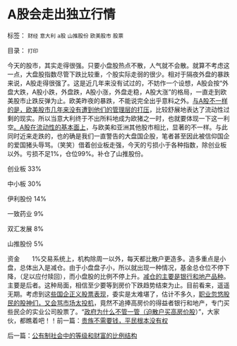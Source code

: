 # A股会走出独立行情

标签： `财经` `意大利` `a股` `山推股份` `欧美股市` `股票` 

目录： `打印`

今天的股市，其实走得很强。只要小盘股热点不散，人气就不会散。就算不考虑这一点，大盘股指数尽管下跌比较重，个股实际走弱的很少。相对于隔夜外盘的暴跌来说，A股走得很强了。这是近几年来没有试过的，不妨作一个设想，A股会按“外盘大跌，A股小跌，外盘跌，A股小涨，外盘走稳，A股大涨”的格局，一直走到欧美股市止跌反弹为止。欧美昨夜的暴跌，不能说完全出乎意料之外。[与A股不一样的是，欧美股市几年来没有遭到他们的管理层的打压](../../../2011/10/21/A股低迷为机构化“国进民退”还债.md)，比较舒展地表达了流动性过剩的现实。所以当意大利终于不出所料地成为欧猪之一时，也就要体现一下这一利空[。A股在流动性的基本面上](../../../2010/3/25/炒股风险大，不炒股风险更大.md)，与欧美和亚洲其他股市相比，显著的不一样。与此同时近来走跌的，也的确是我们一直警告的大盘国企股，笔者甚至因此被信仰国企的爱国猪头辱骂。（笑笑）借着创业板走强，今天的亏损小于各种指数，除创业板以外。亏损不足1%，仓位99%。补仓了山推股份。

创业板 33%

中小板 30%

伊利股份 14%

一致药业 9%

双汇发展 8%

山推股份 5%

资金　　1%交易系统上，机构除周一以外，每天都比散户更造多。造多重点是小盘，总体出入是减仓。由于小盘盘子小，所以就出现一种情况，基金总仓位不停下降，（足以应付赎回），而小盘股的比例不停上升。[减仓的主要是银行和地产品种](../../../2008/6/17/权重股估值水平超出国际成熟股市３－５倍.md)。主要是后者。这种局面，相信至少要等到房价下跌趋势结束为止。目前看来，遥遥无期。考虑到这[些国企正义股票表现](../../../2011/1/18/大象有癌症，小猴扛大旗!.md)，委实是太难堪了，估计不多久，[职业忽悠股民的股神们，又会骂市场太投机](../../../2010/9/14/股票市场价格陪审团！.md)，竟然不追捧高房价的得益者银行和地产，专门买些民企的实业公司股票了。“[政府为什么不管一管（迫散户买高房价股](../../../2010/8/31/股民想赚钱就不能做“贪民”.md)）”，大家伙，都瞧着吧！！前一篇：[贵族不需要钱，平民根本没有权](../../../2011/11/10/贵族不需要钱，平民根本没有权.md)

后一篇：[公有制社会中的等级和财富的比例结构](../../../2011/11/11/公有制社会中的等级和财富的比例结构.md)